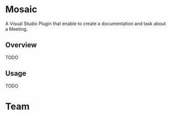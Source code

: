 # Mosaic
A Visual Studio Plugin that enable to create a documentation and task about a Meeting. 

## Overview
TODO 
## Usage
TODO

# Team